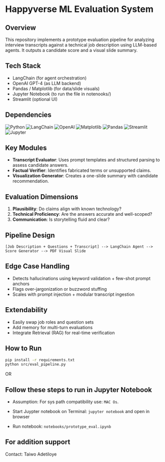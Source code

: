 
# Happyverse ML Evaluation System

## Overview
This repository implements a prototype evaluation pipeline for analyzing interview transcripts against a technical job description using LLM-based agents. It outputs a candidate score and a visual slide summary.

## Tech Stack
- LangChain (for agent orchestration)
- OpenAI GPT-4 (as LLM backend)
- Pandas / Matplotlib (for data/slide visuals)
- Jupyter Notebook (to run the file in notenooks/)
- Streamlit (optional UI)

## Dependencies
![Python](https://img.shields.io/badge/Python-v3.11-blue.svg?logo=python&longCache=true&logoColor=white&colorB=5e81ac&style=flat-square&colorA=4c566a)
![LangChain](https://img.shields.io/badge/LangChain-v0.1.20-blue.svg?logo=chainlink&longCache=true&style=flat-square&logoColor=white&colorB=5e81ac&colorA=4c566a)
![OpenAI](https://img.shields.io/badge/OpenAI-v1.25.0-blue.svg?logo=openai&longCache=true&style=flat-square&logoColor=white&colorB=5e81ac&colorA=4c566a)
![Matplotlib](https://img.shields.io/badge/Matplotlib-v3.8.4-blue.svg?logo=python&longCache=true&style=flat-square&logoColor=white&colorB=5e81ac&colorA=4c566a)
![Pandas](https://img.shields.io/badge/Pandas-v2.2.2-blue.svg?logo=pandas&longCache=true&style=flat-square&logoColor=white&colorB=5e81ac&colorA=4c566a)
![Streamlit](https://img.shields.io/badge/Streamlit-v1.34.0-blue.svg?logo=streamlit&longCache=true&style=flat-square&logoColor=white&colorB=5e81ac&colorA=4c566a)
![Jupyter](https://img.shields.io/badge/Jupyter-v1.1.1-blue.svg?logo=jupyter&longCache=true&style=flat-square&logoColor=white&colorB=5e81ac&colorA=4c566a)


## Key Modules
- **Transcript Evaluator**: Uses prompt templates and structured parsing to assess candidate answers.
- **Factual Verifier**: Identifies fabricated terms or unsupported claims.
- **Visualization Generator**: Creates a one-slide summary with candidate recommendation.

## Evaluation Dimensions
1. **Plausibility**: Do claims align with known technology?
2. **Technical Proficiency**: Are the answers accurate and well-scoped?
3. **Communication**: Is storytelling fluid and clear?

## Pipeline Design
```text
[Job Description + Questions + Transcript] --> LangChain Agent --> Score Generator --> PDF Visual Slide
```

## Edge Case Handling
- Detects hallucinations using keyword validation + few-shot prompt anchors
- Flags over-jargonization or buzzword stuffing
- Scales with prompt injection + modular transcript ingestion

## Extendability
- Easily swap job roles and question sets
- Add memory for multi-turn evaluations
- Integrate Retrieval (RAG) for real-time verification

## How to Run
```bash
pip install -r requirements.txt
python src/eval_pipeline.py
```

OR 
## Follow these steps to run in Jupyter Notebook

- Assumption: For sys path compatibility use: `MAC Os`.   

- Start Juypter notebook on Terminal: `jupyter notebook` and open in browser

- Run notebook: `notebooks/prototype_eval.ipynb`


## For addition support
Contact: Taiwo Adetiloye

